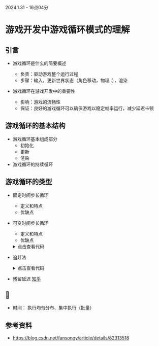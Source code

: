 2024.1.31 - 16点04分
# 游戏开发中游戏循环模式的理解

## 引言
- 游戏循环是什么的简要概述
  - 负责：驱动游戏整个运行过程
  - 步骤：输入，更新世界状态（角色移动，物理..），渲染
  
- 游戏循环在游戏开发中的重要性
  - 影响：游戏的流畅性
  - 保证：良好的游戏循环可以确保游戏以稳定帧率运行，减少延迟卡顿

## 游戏循环的基本结构
- 游戏循环基本组成部分
  - 初始化
  - 更新
  - 渲染
- 游戏循环的持续循环

## 游戏循环的类型
- 固定时间步长循环
  - 定义和特点
  - 优缺点
- 可变时间步长循环
  - 定义和特点
  - 优缺点
   <details>
  <summary>点击查看代码</summary>

  ```cpp
  double lastTime = getCurrentTime();
  while (true)
  {
    double current = getCurrentTime();
    double elapsed = current - lastTime;
    processInput();
    update(elapsed);
    render();
    lastTime = current;
  }
  <details>

- 追赶法
      <details>
    <summary>点击查看代码</summary>
  
    ```cpp
      double previous = getCurrentTime();
      double lag = 0.0;
      while (true)
      {
        double current = getCurrentTime();
        double elapsed = current - previous;//此帧距上帧过去的时间
        previous = current;
        //追赶量
        lag += elapsed;
        processInput();
        //追赶 
        while (lag >= MS_PER_UPDATE)//MS_PER_UPDAT:如1/30fps
        {
          update();
          lag - = MS_PER_UPDATE;
        }
        render();
      }
    <details>
    
- 残留延迟
  [知乎]

## 🧠
- 时间： 执行均匀分布、集中执行（批量）
## 参考资料
- https://blog.csdn.net/fansongy/article/details/82313518
  
 [知乎]:https://zhuanlan.zhihu.com/p/491012061#:~:text=%E6%AF%94%E5%A6%82%E8%AF%B4%E4%B8%80%E4%B8%AA%E5%AD%90%E5%BC%B9%E5%9C%A8%E4%B8%8A%E4%B8%80%E6%AC%A1%E6%9B%B4%E6%96%B0%E5%9C%A8%E5%B7%A6%E4%BE%A7%EF%BC%8C%E4%B8%8B%E4%B8%80%E6%AC%A1%E6%9B%B4%E6%96%B0%E5%9C%A8%E5%8F%B3%E4%BE%A7%E3%80%82/
